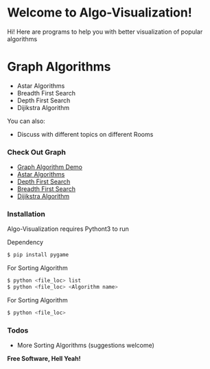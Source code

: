 # Welcome to  Algo-Visualization!

Hi!
Here are programs to help you with better visualization of popular algorithms

# Graph Algorithms

  - Astar Algorithms
  - Breadth First Search
  - Depth First Search
  - Dijikstra Algorithm 


You can also:
  - Discuss with different topics on different Rooms

### Check Out Graph
* [Graph Algorithm Demo](https://fantasy-08.github.io/Algo-Visualization-/graph/)
*  [Astar Algorithms](https://github.com/fantasy-08/Algo-Visualization-/blob/master/A_Star%20Algorithm.py)
*  [Depth First Search](https://github.com/fantasy-08/Algo-Visualization-/blob/master/DFS.py)
*  [Breadth First Search](https://github.com/fantasy-08/Algo-Visualization-/blob/master/BFS.py)
*  [Dijikstra Algorithm ](https://github.com/fantasy-08/Algo-Visualization-/blob/master/Dijikstra.py)

### Installation

Algo-Visualization  requires Pythont3 to run

Dependency 
```sh
$ pip install pygame
```

For Sorting Algorithm
```sh
$ python <file_loc> list
$ python <file_loc> <Algorithm name>
```

For Sorting Algorithm
```sh
$ python <file_loc> 
```
### Todos

 - More Sorting Algorithms (suggestions welcome)

**Free Software, Hell Yeah!**


